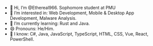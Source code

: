 - 👋 Hi, I’m @Ethereal966. Sophomore student at PMU
- 👀 I’m interested in: Web Development, Mobile & Desktop App Development, Malware Analysis.
- 🌱 I’m currently learning: Rust and Java.
- 😄 Pronouns: He/Him.
- 🧠 I know: C#, Java, JavaScript, TypeScript, HTML, CSS, Vue, React, PowerShell.

